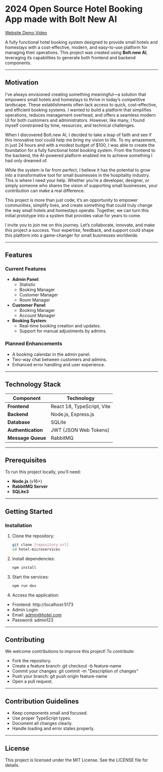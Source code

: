 # 2024 Open Source Hotel Booking App made with Bolt New AI

[Website Demo Video](https://d.pr/v/beeQ7M)

A fully functional hotel booking system designed to provide small hotels and homestays with a cost-effective, modern, and easy-to-use platform for managing their operations. This project was created using **Bolt.new AI**, leveraging its capabilities to generate both frontend and backend components.

---

## Motivation

I’ve always envisioned creating something meaningful—a solution that empowers small hotels and homestays to thrive in today’s competitive landscape. These establishments often lack access to quick, cost-effective, and efficient booking systems. I wanted to build a platform that simplifies operations, reduces management overhead, and offers a seamless modern UI for both customers and administrators. However, like many, I found myself constrained by time, resources, and technical challenges.

When I discovered Bolt.new AI, I decided to take a leap of faith and see if this innovative tool could help me bring my vision to life. To my amazement, in just 24 hours and with a modest budget of $100, I was able to create the foundation for a fully functional hotel booking system. From the frontend to the backend, the AI-powered platform enabled me to achieve something I had only dreamed of.

While the system is far from perfect, I believe it has the potential to grow into a transformative tool for small businesses in the hospitality industry. This is where I need your help. Whether you’re a developer, designer, or simply someone who shares the vision of supporting small businesses, your contribution can make a real difference.

This project is more than just code; it’s an opportunity to empower communities, simplify lives, and create something that could truly change the way small hotels and homestays operate. Together, we can turn this initial prototype into a system that provides value for years to come.

I invite you to join me on this journey. Let’s collaborate, innovate, and make this project a success. Your expertise, feedback, and support could shape this platform into a game-changer for small businesses worldwide.

---

## Features

### Current Features
- **Admin Panel**:
  - Statistic
  - Booking Manager
  - Customer Manager
  - Room Manager
- **Customer Panel**:
  - Booking Manager
  - Account Manager
- **Booking System**:
  - Real-time booking creation and updates.
  - Support for manual adjustments by admins.

### Planned Enhancements
- A booking calendar in the admin panel.
- Two-way chat between customers and admins.
- Enhanced error handling and user experience.

---

## Technology Stack

| Component           | Technology                  |
|---------------------|-----------------------------|
| **Frontend**        | React 18, TypeScript, Vite |
| **Backend**         | Node.js, Express.js        |
| **Database**        | SQLite                     |
| **Authentication**  | JWT (JSON Web Tokens)      |
| **Message Queue**   | RabbitMQ                   |

---

## Prerequisites

To run this project locally, you'll need:
- **Node.js** (v16+)
- **RabbitMQ Server**
- **SQLite3**

---

## Getting Started

### Installation

1. Clone the repository:
   ```bash
   git clone [repository-url]
   cd hotel-microservices  

2. Install dependencies:
   ```bash
   npm install

3. Start the services:
   ```bash
   npm run dev

4. Access the application:
- Frontend: http://localhost:5173
- Admin Login:
- Email: admin@hotel.com
- Password: admin123

---

## Contributing

We welcome contributions to improve this project! To contribute:

- Fork the repository.
- Create a feature branch: git checkout -b feature-name
- Commit your changes: git commit -m "Description of changes"
- Push your branch: git push origin feature-name
- Open a pull request.

---

## Contribution Guidelines

- Keep components small and focused.
- Use proper TypeScript types.
- Document all changes clearly.
- Handle loading and error states properly.

---

## License

This project is licensed under the MIT License. See the LICENSE file for details.



